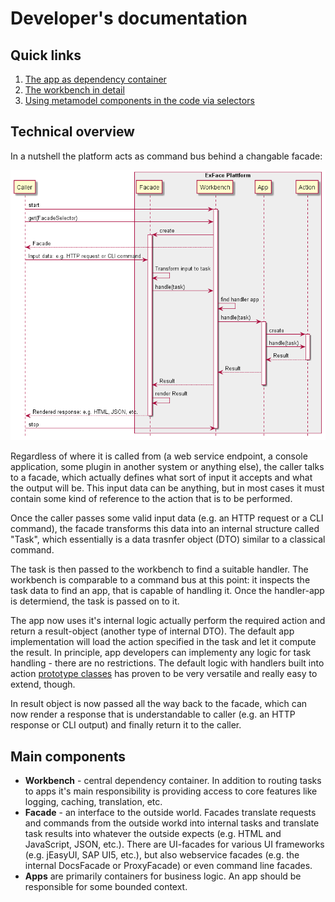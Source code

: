 # Developer's documentation

## Quick links

1. [The app as dependency container](app_as_container.md)
2. [The workbench in detail](workbench.md)
3. [Using metamodel components in the code via selectors](Using_metamodel_components_in_the_code_via_selectors.md)

## Technical overview

In a nutshell the platform acts as command bus behind a changable facade:

![Processing a request](diagrams/sequence_overview.png)

Regardless of where it is called from (a web service endpoint, a console application, some plugin in another system or anything else), the caller talks to a facade, which actually defines what sort of input it accepts and what the output will be. This input data can be anything, but in most cases it must contain some kind of reference to the action that is to be performed. 

Once the caller passes some valid input data (e.g. an HTTP request or a CLI command), the facade transforms this data into an internal structure called "Task", which essentially is a data trasnfer object (DTO) similar to a classical command. 

The task is then passed to the workbench to find a suitable handler. The workbench is comparable to a command bus at this point: it inspects the task data to find an app, that is capable of handling it. Once the handler-app is determiend, the task is passed on to it. 

The app now uses it's internal logic actually perform the required action and return a result-object (another type of internal DTO). The default app implementation will load the action specified in the task and let it compute the result. In principle, app developers can implementy any logic for task handling - there are no restrictions. The default logic with handlers built into action [prototype classes](../understanding_the_metamodel/prototypes.md) has proven to be very versatile and really easy to extend, though.

In result object is now passed all the way back to the facade, which can now render a response that is understandable to caller (e.g. an HTTP response or CLI output) and finally return it to the caller.

## Main components

- **Workbench** - central dependency container. In addition to routing tasks to apps it's main responsibility is providing access to core features like logging, caching, translation, etc.
- **Facade** - an interface to the outside world. Facades translate requests and commands from the outside workd into internal tasks and translate task results into whatever the outside expects (e.g. HTML and JavaScript, JSON, etc.). There are UI-facades for various UI frameworks (e.g. jEasyUI, SAP UI5, etc.), but also webservice facades (e.g. the internal DocsFacade or ProxyFacade) or even command line facades.
- **Apps** are primarily containers for business logic. An app should be responsible for some bounded context.